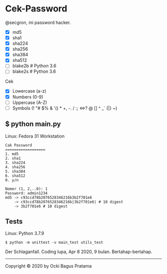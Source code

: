 # Cek-Password

@secgron, ini password hacker.

- [x] md5
- [x] sha1
- [x] sha224
- [x] sha256
- [x] sha384
- [x] sha512
- [ ] blake2b # Python 3.6
- [ ] blake2s # Python 3.6

Cek

- [x] Lowercase (a-z)
- [x] Numbers (0-9)
- [ ] Uppercase (A-Z)
- [ ] Symbols (! "# \$% & '() \* +, -. / :; <=>? @ [\] ^ \_` {|} ~)

## \$ python main.py

Linux: Fedora 31 Workstation

```
Cak Password
==================
1. md5
2. sha1
3. sha224
4. sha256
5. sha384
6. sha512
0. y/n

Nomer (1, 2,..0): 1
Password: admin1234
md5 -> c93ccd78b2076528346216b3b2f701e6
    -> c93ccd78b2076528346216b|3b2f701e6| # 10 digest
    -> 3b2f701e6 # 10 digest
```

## Tests

Linux: Python 3.7.9

```
$ python -m unittest -v main_test utils_test
```

Der Schlaganfall. Coding lupa, Apr 8 2020, 9 bulan. Bertahap-bertahap.

---

Copyright © 2020 by Ocki Bagus Pratama
